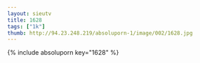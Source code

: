 ```yaml
--- 
layout: sieutv
title: 1628
tags: ["1k"]
thumb: http://94.23.248.219/absoluporn-1/image/002/1628.jpg
---
```

{% include absoluporn key="1628" %} 
